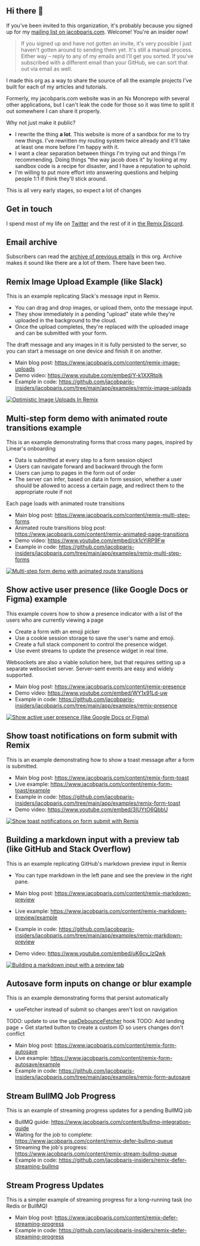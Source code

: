 ## Hi there 👋

If you've been invited to this organization, it's probably because you signed up for my [mailing list on jacobparis.com](https://www.jacobparis.com). Welcome! You're an insider now!

> If you signed up and have not gotten an invite, it's very possible I just haven't gotten around to sending them yet. It's still a manual process. Either way – reply to any of my emails and I'll get you sorted. If you've subscribed with a different email than your GitHub, we can sort that out via email as well.

I made this org as a way to share the source of all the example projects I've built for each of my articles and tutorials.

Formerly, my jacobparis.com website was in an Nx Monorepo with several other applications, but I can't leak the code for those so it was time to split it out somewhere I can share it properly. 

Why not just make it public?
- I rewrite the thing **a lot**. This website is more of a sandbox for me to try new things. I've rewritten my routing system twice already and it'll take at least one more before I'm happy with it.
- I want a clear separation between things I'm trying out and things I'm recommending. Doing things "the way jacob does it" by looking at my sandbox code is a recipe for disaster, and I have a reputation to uphold. 
- I'm willing to put more effort into answering questions and helping people 1:1 if think they'll stick around.

This is all very early stages, so expect a lot of changes 

## Get in touch

I spend most of my life on [Twitter](https://twitter.com/jacobmparis) and the rest of it in [the Remix Discord](https://remix.run/docs/en/main/pages/community#discord).

## Email archive

Subscribers can read the [archive of previous emails](https://github.com/jacobparis-insiders/email-archive) in this org. Archive makes it sound like there are a lot of them. There have been two.

## Remix Image Upload Example (like Slack)

This is an example replicating Slack's message input in Remix. 
- You can drag and drop images, or upload them, onto the message input.
- They show immediately in a pending "upload" state while they're uploaded in the background to the cloud. 
- Once the upload completes, they're replaced with the uploaded image and can be submitted with your form.

The draft message and any images in it is fully persisted to the server, so you can start a message on one device and finish it on another.

- Main blog post: https://www.jacobparis.com/content/remix-image-uploads
- Demo video: https://www.youtube.com/embed/Y-k1XXRtplk
- Example in code: https://github.com/jacobparis-insiders/jacobparis.com/tree/main/app/examples/remix-image-uploads

[![Optimistic Image Uploads In Remix](https://img.youtube.com/vi/Y-k1XXRtplk/0.jpg)](https://www.youtube.com/watch?v=Y-k1XXRtplk "Optimistic Image Uploads In Remix")

## Multi-step form demo with animated route transitions example

This is an example demonstrating forms that cross many pages, inspired by Linear's onboarding
- Data is submitted at every step to a form session object
- Users can navigate forward and backward through the form
- Users can jump to pages in the form out of order
- The server can infer, based on data in form session, whether a user should be allowed to access a certain page, and redirect them to the appropriate route if not

Each page loads with animated route transitions

- Main blog post: https://www.jacobparis.com/content/remix-multi-step-forms
- Animated route transitions blog post: https://www.jacobparis.com/content/remix-animated-page-transitions
- Demo video: https://www.youtube.com/embed/ck1cYiRP9Fw
- Example in code: https://github.com/jacobparis-insiders/jacobparis.com/tree/main/app/examples/remix-multi-step-forms

[![Multi-step form demo with animated route transitions](https://img.youtube.com/vi/ck1cYiRP9Fw/0.jpg)](https://www.youtube.com/watch?v=ck1cYiRP9Fw "Multi-step form demo with animated route transitions")

## Show active user presence (like Google Docs or Figma) example

This example covers how to show a presence indicator with a list of the users who are currently viewing a page

- Create a form with an emoji picker
- Use a cookie session storage to save the user's name and emoji.
- Create a full stack component to control the presence widget.
- Use event streams to update the presence widget in real time.

Websockets are also a viable solution here, but that requires setting up a separate websocket server. Server-sent events are easy and widely supported. 

- Main blog post: https://www.jacobparis.com/content/remix-presence
- Demo video: https://www.youtube.com/embed/WY1x91Ld-uw
- Example in code: https://github.com/jacobparis-insiders/jacobparis.com/tree/main/app/examples/remix-presence

[![Show active user presence (like Google Docs or Figma)](https://img.youtube.com/vi/WY1x91Ld-uw/0.jpg)](https://www.youtube.com/watch?v=WY1x91Ld-uw "Show active user presence (like Google Docs or Figma)")

## Show toast notifications on form submit with Remix

This is an example demonstrating how to show a toast message after a form is submitted.

- Main blog post: https://www.jacobparis.com/content/remix-form-toast
- Live example: https://www.jacobparis.com/content/remix-form-toast/example
- Example in code: https://github.com/jacobparis-insiders/jacobparis.com/tree/main/app/examples/remix-form-toast
- Demo video: https://www.youtube.com/embed/3IUYtO6QbbU

[![Show toast notifications on form submit with Remix](https://img.youtube.com/vi/3IUYtO6QbbU/0.jpg)](https://www.youtube.com/watch?v=3IUYtO6QbbU "Show toast notifications on form submit with Remix")

## Building a markdown input with a preview tab (like GitHub and Stack Overflow)

This is an example replicating GitHub's markdown preview input in Remix

- You can type markdown in the left pane and see the preview in the right pane.

- Main blog post: https://www.jacobparis.com/content/remix-markdown-preview
- Live example: https://www.jacobparis.com/content/remix-markdown-preview/example
- Example in code: https://github.com/jacobparis-insiders/jacobparis.com/tree/main/app/examples/remix-markdown-preview
- Demo video: https://www.youtube.com/embed/uK6cv_lzQwk

[![Building a markdown input with a preview tab](https://img.youtube.com/vi/uK6cv_lzQwk/0.jpg)](https://www.youtube.com/watch?v=uK6cv_lzQwk "Building a markdown input with a preview tab")


## Autosave form inputs on change or blur example

This is an example demonstrating forms that persist automatically
- useFetcher instead of submit so changes aren't lost on navigation

TODO: update to use the [useDebounceFetcher](https://www.jacobparis.com/content/use-debounce-fetcher) hook 
TODO: Add landing page + Get started button to create a custom ID so users changes don't conflict

- Main blog post: https://www.jacobparis.com/content/remix-form-autosave
- Live example: https://www.jacobparis.com/content/remix-form-autosave/example
- Example in code: https://github.com/jacobparis-insiders/jacobparis.com/tree/main/app/examples/remix-form-autosave

## Stream BullMQ Job Progress

This is an example of streaming progress updates for a pending BullMQ job
- BullMQ guide: https://www.jacobparis.com/content/bullmq-integration-guide
- Waiting for the job to complete: https://www.jacobparis.com/content/remix-defer-bullmq-queue
- Streaming the job's progress: https://www.jacobparis.com/content/remix-stream-bullmq-queue
- Example in code: https://github.com/jacobparis-insiders/remix-defer-streaming-bullmq

## Stream Progress Updates

This is a simpler example of streaming progress for a long-running task (no Redis or BullMQ)

- Main blog post: https://www.jacobparis.com/content/remix-defer-streaming-progress
- Example in code: https://github.com/jacobparis-insiders/remix-defer-streaming-progress
